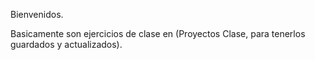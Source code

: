 
Bienvenidos.

Basicamente son ejercicios de clase en (Proyectos Clase, para tenerlos guardados y actualizados).
